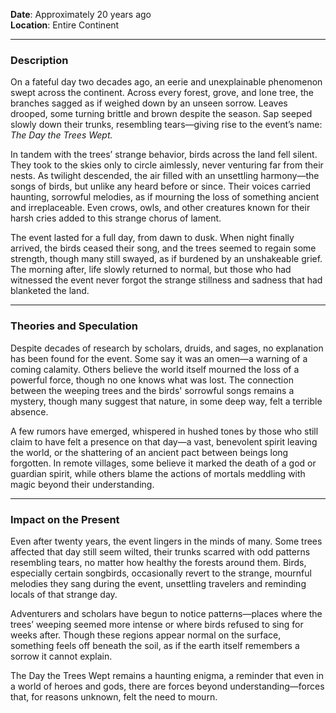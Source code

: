 
**Date**: Approximately 20 years ago  
**Location**: Entire Continent

---

### **Description**

On a fateful day two decades ago, an eerie and unexplainable phenomenon swept across the continent. Across every forest, grove, and lone tree, the branches sagged as if weighed down by an unseen sorrow. Leaves drooped, some turning brittle and brown despite the season. Sap seeped slowly down their trunks, resembling tears—giving rise to the event’s name: _The Day the Trees Wept._

In tandem with the trees’ strange behavior, birds across the land fell silent. They took to the skies only to circle aimlessly, never venturing far from their nests. As twilight descended, the air filled with an unsettling harmony—the songs of birds, but unlike any heard before or since. Their voices carried haunting, sorrowful melodies, as if mourning the loss of something ancient and irreplaceable. Even crows, owls, and other creatures known for their harsh cries added to this strange chorus of lament.

The event lasted for a full day, from dawn to dusk. When night finally arrived, the birds ceased their song, and the trees seemed to regain some strength, though many still swayed, as if burdened by an unshakeable grief. The morning after, life slowly returned to normal, but those who had witnessed the event never forgot the strange stillness and sadness that had blanketed the land.

---

### **Theories and Speculation**

Despite decades of research by scholars, druids, and sages, no explanation has been found for the event. Some say it was an omen—a warning of a coming calamity. Others believe the world itself mourned the loss of a powerful force, though no one knows what was lost. The connection between the weeping trees and the birds' sorrowful songs remains a mystery, though many suggest that nature, in some deep way, felt a terrible absence.

A few rumors have emerged, whispered in hushed tones by those who still claim to have felt a presence on that day—a vast, benevolent spirit leaving the world, or the shattering of an ancient pact between beings long forgotten. In remote villages, some believe it marked the death of a god or guardian spirit, while others blame the actions of mortals meddling with magic beyond their understanding.

---

### **Impact on the Present**

Even after twenty years, the event lingers in the minds of many. Some trees affected that day still seem wilted, their trunks scarred with odd patterns resembling tears, no matter how healthy the forests around them. Birds, especially certain songbirds, occasionally revert to the strange, mournful melodies they sang during the event, unsettling travelers and reminding locals of that strange day.

Adventurers and scholars have begun to notice patterns—places where the trees’ weeping seemed more intense or where birds refused to sing for weeks after. Though these regions appear normal on the surface, something feels off beneath the soil, as if the earth itself remembers a sorrow it cannot explain.

The Day the Trees Wept remains a haunting enigma, a reminder that even in a world of heroes and gods, there are forces beyond understanding—forces that, for reasons unknown, felt the need to mourn.